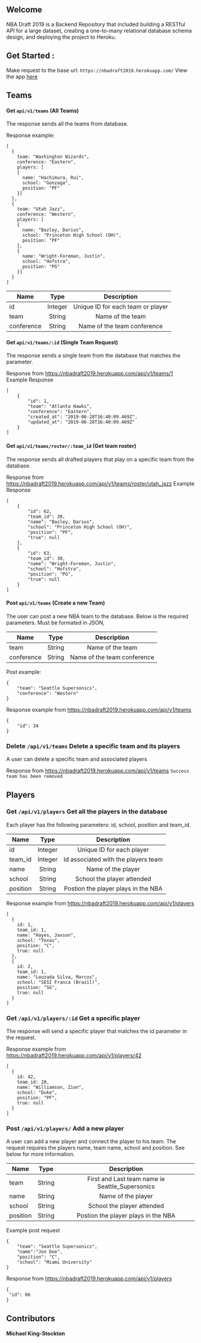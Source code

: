## Welcome 
NBA Draft 2019 is a Backend Repository that included building a RESTful API for a large dataset, creating a one-to-many relational database schema design, and deploying the project to Heroku.

## Get Started : 

Make request to the base url:
```https://nbadraft2019.herokuapp.com/```
 View the app [here](https://nbadraft2019.herokuapp.com/)

## Teams

#### Get ```api/v1/teams``` (All Teams)

The response sends all the teams from database. 

Response example:

```  
[ 
  {
    team: "Washington Wizards",
    conference: "Eastern",
    players: [
    { 
      name: "Hachimura, Rui",
      school: "Gonzaga",
      position: "PF"
    }]
  },
  {
    team: "Utah Jazz",
    conference: "Western",
    players: [
    { 
      name: "Bazley, Darius", 
      school: "Princeton High School (OH)",
      position: "PF"
    }, 
    { 
      name: "Wright-Foreman, Justin",
      school: "Hofstra",
      position: "PG"
    }]
  }
] 
```

| Name | Type | Description |
| ---- |:----:|:-----------:|
| id | Integer | Unique ID for each team or player |
| team | String | Name of the team |
| conference | String | Name of the team conference |

#### Get ```api/v1/teams/:id``` (Single Team Request)

The response sends a single team from the database that matches the parameter.

Response from https://nbadraft2019.herokuapp.com/api/v1/teams/1 
Example Response

```
[
    {
        "id": 1,
        "team": "Atlanta Hawks",
        "conference": "Eastern",
        "created_at": "2019-06-28T16:40:09.469Z",
        "updated_at": "2019-06-28T16:40:09.469Z"
    }
]
```

#### Get ```api/v1/teams/roster/:team_id``` (Get team roster)

The response sends all drafted players that play on a specific team from the database.

Response from https://nbadraft2019.herokuapp.com/api/v1/teams/roster/utah_jazz 
Example Response
```
[
    {
        "id": 62,
        "team_id": 30,
        "name": "Bazley, Darius",
        "school": "Princeton High School (OH)",
        "position": "PF",
        "true": null
    },
    {
        "id": 63,
        "team_id": 30,
        "name": "Wright-Foreman, Justin",
        "school": "Hofstra",
        "position": "PG",
        "true": null
    }
]
```

#### Post ```api/v1/teams``` (Create a new Team)

The user can post a new NBA team to the database. Below is the required parameters. Must be formated in JSON,

| Name | Type | Description |
| ---- |:----:|:-----------:|
| team | String | Name of the team |
| conference | String | Name of the team conference |

Post example:
```
{ 
	"team": "Seattle Supersonics",
	"conference": "Western"
}
```

Response example from https://nbadraft2019.herokuapp.com/api/v1/teams 

```
{
    "id": 34
}
```

### Delete ```/api/v1/teams``` Delete a specific team and its players

A user can delete a specific team and associated players

Response from https://nbadraft2019.herokuapp.com/api/v1/teams 
```Success team has been removed```

## Players

### Get ```/api/v1/players``` Get all the players in the database

Each player has the following parameters: id, school, position and team_id.

| Name | Type | Description |
| ---- |:----:|:-----------:|
| id | Integer | Unique ID for each player |
| team_id | Integer | Id associated with the players team |
| name | String | Name of the player |
| school | String | School the player attended |
| position | String | Postion the player plays in the NBA |

Response example from https://nbadraft2019.herokuapp.com/api/v1/players 

```
[
  {
    id: 1,
    team_id: 1,
    name: "Hayes, Jaxson",
    school: "Texas",
    position: "C",
    true: null
  },
  {
    id: 2,
    team_id: 1,
    name: "Louzada Silva, Marcos",
    school: "SESI Franca (Brazil)",
    position: "SG",
    true: null
  }
]
```

### Get ```/api/v1/players/:id``` Get a specific player

The response will send a specific player that matches the id parameter in the request.

Response example from https://nbadraft2019.herokuapp.com/api/v1/players/42

```
[
  {
    id: 42,
    team_id: 20,
    name: "Williamson, Zion",
    school: "Duke",
    position: "PF",
    true: null
  }
]
```

### Post ```/api/v1/players/``` Add a new player

A user can add a new player and connect the player to his team.
The request requires the players name, team name, school and position.
See below for more information.

| Name | Type | Description |
| ---- |:----:|:-----------:|
| team | String | First and Last team name ie Seattle_Supersonics |
| name | String | Name of the player |
| school | String | School the player attended |
| position | String | Postion the player plays in the NBA |

Example post request 
```
{
    "team": "Seattle Supersonics",
    "name":"Jon Doe",
    "position": "C",
    "school": "Miami University"
}
```

Response from  https://nbadraft2019.herokuapp.com/api/v1/players

``` 
{
 "id": 66
}
```

## Contributors

#### Michael King-Stockton